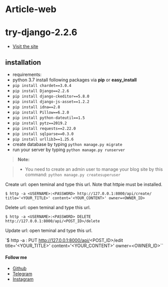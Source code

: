 # Article-web
# try-django-2.2.6
- [Visit the site](http://hamidbahram.pythonanywhere.com/articles/)


installation
--------------------
- requirements:
 - python 3.7
  install following packages via **pip** or **easy_install**
- `pip install chardet==3.0.4`
- `pip install Django==2.2.6`
- `pip install django-ckeditor==5.8.0`
- `pip install django-js-asset==1.2.2`
- `pip install idna==2.8`
- `pip install Pillow==6.2.0`
- `pip install python-dateutil==1.5`
- `pip install pytz==2019.2`
- `pip install requests==2.22.0`
- `pip install sqlparse==0.3.0`
- `pip install urllib3==1.25.6`
- create database by typing `python manage.py migrate`
- run your server by typing `python manage.py runserver`

> **Note:**

> - You need to create an admin user to manage your blog site by this command: `python manage.py createsuperuser`

Create url: open teminal and type this url. Note that httpie must be installed.

`$ http -a <USERNAME>:<PASSWORD> http://127.0.0.1:8000/api/create/ title='<YOUR_TITLE>' content='<YOUR_CONTENT>' owner=<OWNER_ID>`

Delete url: open teminal and type this url.

`$ http -a <USERNAME>:<PASSWORD> DELETE http://127.0.0.1:8000/api/<POST_ID>/delete`

Update url: open teminal and type this url.

`$ http -a <USERNAME>:<PASSWORD> PUT http://127.0.0.1:8000/api/<POST_ID>/edit title='<YOUR_TITLE>' content='<YOUR_CONTENT>' owner=<OWNER_ID>``

#### Follow me
- [Github](https://github.com/hamidbahram)
- [Telegram](https://telegram.me/hamiid_bh)
- [Instagram](https://www.instagram.com/_hamiid_bh/)
